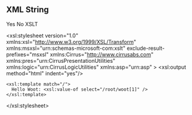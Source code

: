 
## XML String 

<?xml version="1.0" encoding="utf-8"?>
<root>
    <woot>Yes</woot>
    <woot>No</woot>
</root

## XSLT

<?xml version="1.0" encoding="utf-8"?>
<xsl:stylesheet version="1.0" xmlns:xsl="http://www.w3.org/1999/XSL/Transform"
    xmlns:msxsl="urn:schemas-microsoft-com:xslt" exclude-result-prefixes="msxsl"
                xmlns:Cirrus="http://www.cirrusabs.com"
                xmlns:pres="urn:CirrusPresentationUtilities"
                xmlns:logic="urn:CirrusLogicUtilities"
                xmlns:asp="urn:asp" >
    <xsl:output method="html" indent="yes"/>

    <xsl:template match="/">
      Hello Woot: <xsl:value-of select="/root/woot[1]" />
    </xsl:template>
</xsl:stylesheet>
